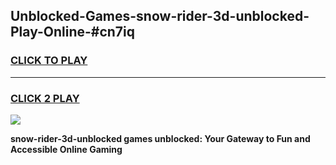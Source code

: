 
## Unblocked-Games-snow-rider-3d-unblocked-Play-Online-#cn7iq
<h3>
<a href="https://premium.freeplayer.one?title=snow-rider-3d-unblocked&ref=27F">CLICK TO PLAY</a></h3>
<hr>

<h3>
<a href="https://premium.freeplayer.one?title=snow-rider-3d-unblocked&ref=27F">CLICK 2 PLAY</a>
  
</h3>

<a href="https://premium.freeplayer.one?title=snow-rider-3d-unblocked&ref=27F"><img src="https://clearcache.store/games.png"></a>


**snow-rider-3d-unblocked games unblocked: Your Gateway to Fun and Accessible Online Gaming**
